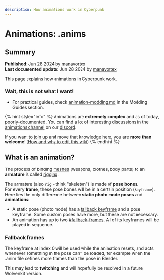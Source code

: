 ```yaml
---
description: How animations work in Cyberpunk
---
```


# Animations: .anims

## Summary

**Published**: Jun 28 2024 by [manavortex](https://app.gitbook.com/u/NfZBoxGegfUqB33J9HXuCs6PVaC3 "mention")\
**Last documented update**: Jun 28 2024 by [manavortex](https://app.gitbook.com/u/NfZBoxGegfUqB33J9HXuCs6PVaC3 "mention")

This page explains how animations in Cyberpunk work.

### Wait, this is not what I want!

* For practical guides, check [animation-modding.md](../modding-tools/redmod/animation-modding.md "mention") in the Modding Guides section.

{% hint style="info" %}
Animations are **extremely complex** and as of today, poorly-documented. You can find a lot of interesting discussions in the [animations channel](https://discord.com/channels/717692382849663036/813768799358156880) on our [discord](https://discord.gg/redmodding).

If you want to [join up](https://app.gitbook.com/invite/-MP5ijqI11FeeX7c8-N8/H70HZBOeUulIpkQnBLK7) and move that knowledge here, you are **more than welcome**! ([How and why to edit this wiki](https://wiki.redmodding.org/cyberpunk-2077-modding/for-mod-creators/modding-tools/the-wiki))
{% endhint %}

## What is an animation?&#x20;

The process of binding [meshes](3d-objects-.mesh-files/) (weapons, clothes, body parts) to an **armature** is called [rigging](../3d-modelling/meshes-and-armatures-rigging.md).&#x20;

The armature (also `rig` - think "skeleton") is made of **pose bones**. \
For every **frame**, these pose bones will be in a certain position (`keyframe`). Here lies the only difference between **static photo mode poses** and **animations**:&#x20;

* A static pose (photo mode) has a [fallback keyframe](animations-.anims.md#fallback-frames) and a pose keyframe. Some custom poses have more, but these are not necessary.
* An animation has up to two [#fallback-frames](animations-.anims.md#fallback-frames "mention"). All of its keyframes will be played in sequence.&#x20;

### Fallback frames

The keyframe at index 0 will be used while the animation resets, and acts whenever something in the pose can't be loaded, for example when the .anim file defines more frames than the pose in Blender.&#x20;

This may lead to **twitching** and will hopefully be resolved in a future Wolvenkit version.

